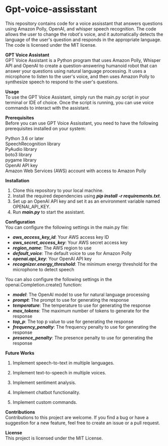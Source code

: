 # Gpt-voice-assisstant  
This repository contains code for a voice assisstant that answers questions using Amazon Polly, OpenAI, and whisper speech recognition. The code allows the user to change the robot's voice, and it automatically detects the language of the user's question and responds in the appropriate language. The code is licensed under the MIT license.


**GPT Voice Assistant**  
GPT Voice Assistant is a Python program that uses Amazon Polly, Whisper API and OpenAI to create a question-answering humanoid robot that can answer your questions using natural language processing. It uses a microphone to listen to the user's voice, and then uses Amazon Polly to synthesize speech to respond to the user's questions.

**Usage**  
To use the GPT Voice Assistant, simply run the main.py script in your terminal or IDE of choice. Once the script is running, you can use voice commands to interact with the assistant.  

**Prerequisites**  
Before you can use GPT Voice Assisstant, you need to have the following prerequisites installed on your system:  

Python 3.6 or later  
SpeechRecognition library  
PyAudio library  
boto3 library  
pygame library  
OpenAI API key  
Amazon Web Services (AWS) account with access to Amazon Polly  

**Installation**  
1. Clone this repository to your local machine.  
2. Install the required dependencies using ***pip install -r requirements.txt***.  
3. Set up an OpenAI API key and set it as an environment variable named OPENAI_API_KEY.  
4. Run ***main.py*** to start the assistant.  

**Configuration**  
You can configure the following settings in the main.py file:

* ***aws_access_key_id***: Your AWS access key ID  
* ***aws_secret_access_key***: Your AWS secret access key  
* ***region_name***: The AWS region to use  
* ***default_voice***: The default voice to use for Amazon Polly  
* ***openai.api_key***: Your OpenAI API key  
* ***recognizer.energy_threshold***: The minimum energy threshold for the microphone to detect speech  

You can also configure the following settings in the openai.Completion.create() function:  

* ***model***: The OpenAI model to use for natural language processing  
* ***prompt***: The prompt to use for generating the response  
* ***temperature***: The temperature to use for generating the response  
* ***max_tokens***: The maximum number of tokens to generate for the response  
* ***top_p***: The top p value to use for generating the response  
* ***frequency_penalty***: The frequency penalty to use for generating the response  
* ***presence_penalty***: The presence penalty to use for generating the response  

**Future Works**  
1. Implement speech-to-text in multiple languages.

2. Implement text-to-speech in multiple voices.

3. Implement sentiment analysis.

4. Implement chatbot functionality.

5. Implement custom commands.







**Contributions**  
Contributions to this project are welcome. If you find a bug or have a suggestion for a new feature, feel free to create an issue or a pull request.

**License**  
This project is licensed under the MIT License.
